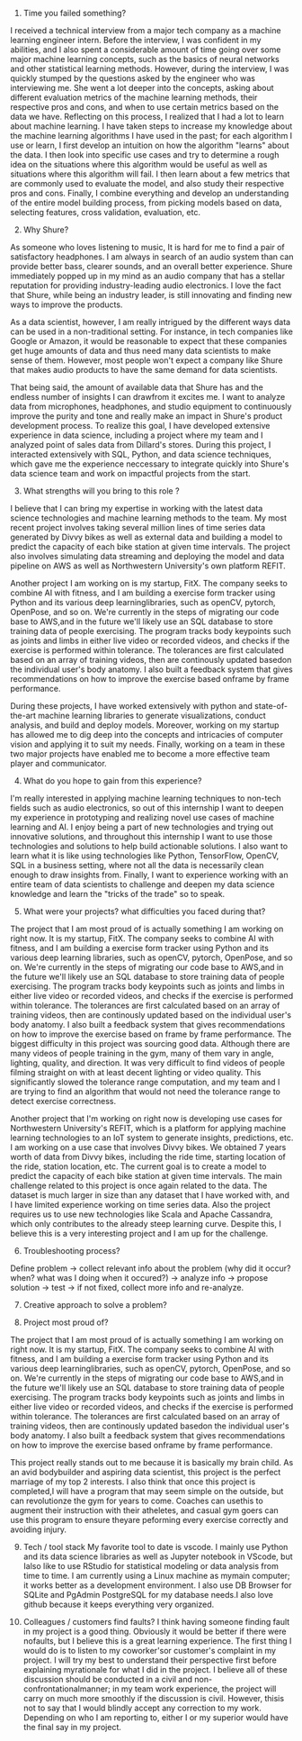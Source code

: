 1. Time you failed something?

I received a technical interview from a major tech company as a machine learning engineer intern. Before the interview, I was confident in my abilities, and I also spent a considerable amount of time going over some major machine learning concepts, such as the basics of neural networks and other statistical learning methods. However, during the interview, I was quickly stumped by the questions asked by the engineer who was interviewing me. She went a lot deeper into the concepts, asking about different evaluation metrics of the machine learning methods, their respective pros and cons, and when to use certain metrics based on the data we have. Reflecting on this process, I realized that I had a lot to learn about machine learning. I have taken steps to increase my knowledge about the machine learning algorithms I have used in the past; for each algorithm I use or learn, I first develop an intuition on how the algorithm "learns" about the data. I then look into specific use cases and try to determine a rough idea on the situations where this algorithm would be useful as well as situations where this algorithm will fail. I then learn about a few metrics that are commonly used to evaluate the model, and also study their respective pros and cons. Finally, I combine everything and develop an understanding of the entire model building process, from picking models based on data, selecting features, cross validation, evaluation, etc.

2. Why Shure?

As someone who loves listening to music, It is hard for me to find a pair of satisfactory headphones. I am always in search of an audio system than can provide better bass, clearer sounds, and an overall better experience. Shure immediately popped up in my mind as an audio company that has a stellar reputation for providing industry-leading audio electronics. I love the fact that Shure, while being an industry leader, is still innovating and finding new ways to improve the products.

As a data scientist, however, I am really intrigued by the different ways data can be used in a non-traditional setting. For instance, in tech companies like Google or Amazon, it would be reasonable to expect that these companies get huge amounts of data and thus need many data scientists to make sense of them. However, most people won't expect a company like Shure that makes audio products to have the same demand for data scientists.

That being said, the amount of available data that Shure has and the endless number of insights I can drawfrom it excites me. I want to analyze data from microphones, headphones, and studio equipment to continuously improve the purity and tone and really make an impact in Shure's product development process. To realize this goal, I have developed extensive experience in data science, including a project where my team and I analyzed point of sales data from Dillard's stores. During this project, I interacted extensively with SQL, Python, and data science techniques, which gave me the experience neccessary to integrate quickly into Shure's data science team and work on impactful projects from the start.

3. What strengths will you bring to this role ?

I believe that I can bring my expertise in working with the latest data science technologies and machine learning methods to the team. My most recent project involves taking several million lines of time series data generated by Divvy bikes as well as external data and building a model to predict the capacity of each bike station at given time intervals. The project also involves simulating data streaming and deploying the model and data pipeline on AWS as well as Northwestern University's own platform REFIT. 

Another project I am working on is my startup, FitX. The company seeks to combine AI with fitness, and I am building a exercise form tracker using Python and its various deep learninglibraries, such as openCV, pytorch, OpenPose, and so on. We're currently in the steps of migrating our code base to AWS,and in the future we'll likely use an SQL database to store training data of people exercising. The program tracks body keypoints such as joints and limbs in either live video or recorded videos, and checks if the exercise is performed within tolerance. The tolerances are first calculated based on an array of training videos, then are continously updated basedon the individual user's body anatomy. I also built a feedback system that gives recommendations on how to improve the exercise based onframe by frame performance.

During these projects, I have worked extensively with python and state-of-the-art machine learning libraries to generate visualizations, conduct analysis, and build and deploy models. Moreover, working on my startup has allowed me to dig deep into the concepts and intricacies of computer vision and applying it to suit my needs. Finally, working on a team in these two major projects have enabled me to become a more effective team player and communicator.

4. What do you hope to gain from this experience?

I'm really interested in applying machine learning techniques to non-tech fields such as audio electronics, so out of this internship I want to deepen my experience in prototyping and realizing novel use cases of machine learning and AI. I enjoy being a part of new technologies and trying out innovative solutions, and throughout this internship I want to use those technologies and solutions to help build actionable solutions. I also want to learn what it is like using technologies like Python, TensorFlow, OpenCV, SQL in a business setting, where not all the data is necessarily clean enough to draw insights from. Finally, I want to experience working with an entire team of data scientists to challenge and deepen my data science knowledge and learn the "tricks of the trade" so to speak.

5. What were your projects? what difficulties you faced during that?

The project that I am most proud of is actually something I am working on right now. It is my startup, FitX. The company seeks to combine AI with fitness, and I am building a exercise form tracker using Python and its various deep learning libraries, such as openCV, pytorch, OpenPose, and so on. We're currently in the steps of migrating our code base to AWS,and in the future we'll likely use an SQL database to store training data of people exercising. The program tracks body keypoints such as joints and limbs in either live video or recorded videos, and checks if the exercise is performed within tolerance. The tolerances are first calculated based on an array of training videos, then are continously updated based on the individual user's body anatomy. I also built a feedback system that gives recommendations on how to improve the exercise based on frame by frame performance. The biggest difficulty in this project was sourcing good data. Although there are many videos of people training in the gym, many of them vary in angle, lighting, quality, and direction. It was very difficult to find videos of people filming straight on with at least decent lighting or video quality. This significantly slowed the tolerance range computation, and my team and I are trying to find an algorithm that would not need the tolerance range to detect exercise correctness.

Another project that I'm working on right now is developing use cases for Northwestern University's REFIT, which is a platform for applying machine learning technologies to an IoT system to generate insights, predictions, etc. I am working on a use case that involves Divvy bikes. We obtained 7 years worth of data from Divvy bikes, including the ride time, starting location of the ride, station location, etc. The current goal is to create a model to predict the capacity of each bike station at given time intervals. The main challenge related to this project is once again related to the data. The dataset is much larger in size than any dataset that I have worked with, and I have limited experience working on time series data. Also the project requires us to use new technologies like Scala and Apache Cassandra, which only contributes to the already steep learning curve. Despite this, I believe this is a very interesting project and I am up for the challenge.

6. Troubleshooting process?

Define problem -> collect relevant info about the problem (why did it occur? when? what was I doing when it occured?) -> analyze info -> propose solution -> test -> if not fixed, collect more info and re-analyze.

7. Creative approach to solve a problem?

8. Project most proud of?

The project that I am most proud of is actually something I am working on right now. It is my startup, FitX. The company seeks to combine AI with fitness, and I am building a exercise form tracker using Python and its various deep learninglibraries, such as openCV, pytorch, OpenPose, and so on. We're currently in the steps of migrating our code base to AWS,and in the future we'll likely use an SQL database to store training data of people exercising. The program tracks body keypoints such as joints and limbs in either live video or recorded videos, and checks if the exercise is performed within tolerance. The tolerances are first calculated based on an array of training videos, then are continously updated basedon the individual user's body anatomy. I also built a feedback system that gives recommendations on how to improve the exercise based onframe by frame performance.

This project really stands out to me because it is basically my brain child. As an avid bodybuilder and aspiring data scientist, this project is the perfect marriage of my top 2 interests. I also think that once this project is completed,I will have a program that may seem simple on the outside, but can revolutionze the gym for years to come. Coaches can usethis to augment their instruction with their atheletes, and casual gym goers can use this program to ensure theyare peforming every exercise correctly and avoiding injury.

9. Tech / tool stack
My favorite tool to date is vscode. I mainly use Python and its data science libraries as well as Jupyter notebook in VScode, but Ialso like to use RStudio for statistical modeling or data analysis from time to time. I am currently using a Linux machine as mymain computer; it works better as a development environment. I also use DB Browser for SQLite and PgAdmin PostgreSQL for my database needs.I also love github because it keeps everything very organized.

10. Colleagues / customers find faults?
I think having someone finding fault in my project is a good thing. Obviously it would be better if there were nofaults, but I believe this is a great learning experience. The first thing I would do is to listen to my coworker'sor customer's complaint in my project. I will try my best to understand their perspective first before explaining myrationale for what I did in the project. I believe all of these discussion should be conducted in a civil and non-confrontationalmanner; in my team work experience, the project will carry on much more smoothly if the discussion is civil. However, thisis not to say that I would blindly accept any correction to my work. Depending on who I am reporting to, either I or my superior would have the final say in my project.
